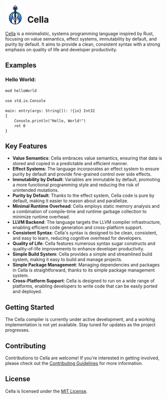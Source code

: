# <img src="cella.png" alt="Cella icon" width="64px" style="vertical-align: bottom"/> Cella

[Cella](https://anixias.github.io/Cella-Site/index.html) is a minimalistic, systems programming language inspired by Rust, focusing on value semantics, effect systems, immutability by default, and purity by default. It aims to provide a clean, consistent syntax with a strong emphasis on quality of life and developer productivity.

## Examples

### Hello World:

```cella
mod helloWorld

use std.io.Console

main: entry(args: String[]): !{io} Int32
{
	Console.println("Hello, World!")
	ret 0
}
```

## Key Features

- **Value Semantics**: Cella embraces value semantics, ensuring that data is stored and copied in a predictable and efficient manner.
- **Effect Systems**: The language incorporates an effect system to ensure purity by default and provide fine-grained control over side effects.
- **Immutability by Default**: Variables are immutable by default, promoting a more functional programming style and reducing the risk of unintended mutations.
- **Purity by Default**: Thanks to the effect system, Cella code is pure by default, making it easier to reason about and parallelize.
- **Minimal Runtime Overhead**: Cella employs static memory analysis and a combination of compile-time and runtime garbage collection to minimize runtime overhead.
- **LLVM Backend**: The language targets the LLVM compiler infrastructure, enabling efficient code generation and cross-platform support.
- **Consistent Syntax**: Cella's syntax is designed to be clean, consistent, and easy to learn, reducing cognitive overhead for developers.
- **Quality of Life**: Cella features numerous syntax sugar constructs and quality-of-life improvements to enhance developer productivity.
- **Simple Build System**: Cella provides a simple and streamlined build system, making it easy to build and manage projects.
- **Simple Package Management**: Managing dependencies and packages in Cella is straightforward, thanks to its simple package management system.
- **Cross-Platform Support**: Cella is designed to run on a wide range of platforms, enabling developers to write code that can be easily ported and deployed.

## Getting Started

The Cella compiler is currently under active development, and a working implementation is not yet available. Stay tuned for updates as the project progresses.

## Contributing

Contributions to Cella are welcome! If you're interested in getting involved, please check out the [Contributing Guidelines](CONTRIBUTING.md) for more information.

## License

Cella is licensed under the [MIT License](LICENSE).
